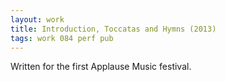 ```yaml
---
layout: work
title: Introduction, Toccatas and Hymns (2013)
tags: work 084 perf pub
---
```


Written for the first Applause Music festival.

